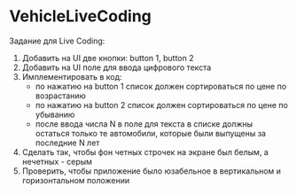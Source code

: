 # VehicleLiveCoding
Задание для Live Coding:
1. Добавить на UI две кнопки: button 1, button 2
2. Добавить на UI поле для ввода цифрового текста
3. Имплементировать в код:
   - по нажатию на button 1 список должен сортироваться по цене по возрастанию
   - по нажатию на button 2 список должен сортироваться по цене по убыванию
   - после ввода числа N в поле для текста в списке должны остаться только те автомобили, которые были выпущены за последние N лет
4. Сделать так, чтобы фон четных строчек на экране был белым, а нечетных - серым
5. Проверить, чтобы приложение было юзабельное в вертикальном и горизонтальном положении